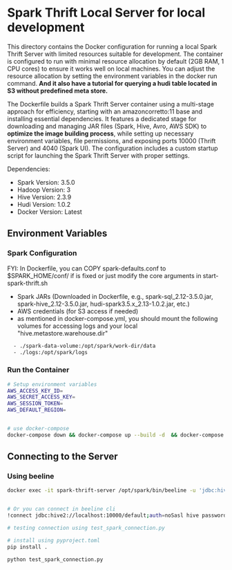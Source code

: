 # Spark Thrift Local Server for local development

This directory contains the Docker configuration for running a local Spark Thrift Server with limited resources suitable for development. The container is configured to run with minimal resource allocation by default (2GB RAM, 1 CPU cores) to ensure it works well on local machines. You can adjust the resource allocation by setting the environment variables in the docker run command. **And it also have a tutorial for querying a hudi table located in S3 without predefined meta store.**

The Dockerfile builds a Spark Thrift Server container using a multi-stage approach for efficiency, starting with an amazoncorretto:11 base and installing essential dependencies. It features a dedicated stage for downloading and managing JAR files (Spark, Hive, Avro, AWS SDK) to **optimize the image building process**, while setting up necessary environment variables, file permissions, and exposing ports 10000 (Thrift Server) and 4040 (Spark UI). The configuration includes a custom startup script for launching the Spark Thrift Server with proper settings.

Dependencies:
- Spark Version: 3.5.0
- Hadoop Version: 3
- Hive Version: 2.3.9
- Hudi Version: 1.0.2
- Docker Version: Latest

## Environment Variables

### Spark Configuration

  FYI: In Dockerfile, you can COPY spark-defaults.conf to $SPARK_HOME/conf/ if is fixed or just modify the core arguments in start-spark-thrift.sh
- Spark JARs (Downloaded in Dockerfile, e.g., spark-sql_2.12-3.5.0.jar, spark-hive_2.12-3.5.0.jar, hudi-spark3.5.x_2.13-1.0.2.jar, etc.)
- AWS credentials (for S3 access if needed)
- as mentioned in docker-compose.yml, you should mount the following volumes for accessing logs and your local "hive.metastore.warehouse.dir"

```bash
  - ./spark-data-volume:/opt/spark/work-dir/data
  - ./logs:/opt/spark/logs
```


### Run the Container

```bash
# Setup environment variables
AWS_ACCESS_KEY_ID=
AWS_SECRET_ACCESS_KEY=
AWS_SESSION_TOKEN=
AWS_DEFAULT_REGION=


# use docker-compose
docker-compose down && docker-compose up --build -d  && docker-compose logs -f

```


## Connecting to the Server

### Using beeline

```bash
docker exec -it spark-thrift-server /opt/spark/bin/beeline -u 'jdbc:hive2://localhost:10000/default;auth=noSasl' -n hive -p password --hiveconf hive.server2.thrift.port=10000


# Or you can connect in beeline cli
!connect jdbc:hive2://localhost:10000/default;auth=noSasl hive password org.apache.hive.jdbc.HiveDriver

# testing connection using test_spark_connection.py

# install using pyproject.toml
pip install .

python test_spark_connection.py

```
